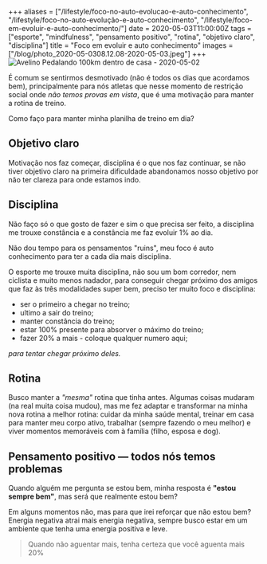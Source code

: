 +++
aliases = ["/lifestyle/foco-no-auto-evolucao-e-auto-conhecimento", "/lifestyle/foco-no-auto-evolução-e-auto-conhecimento", "/lifestyle/foco-em-evoluir-e-auto-conhecimento/"]
date = 2020-05-03T11:00:00Z
tags = ["esporte", "mindfulness", "pensamento positivo", "rotina", "objetivo claro", "disciplina"]
title = "Foco em evoluir e auto conhecimento"
images = ["/blog/photo_2020-05-0308.12.08-2020-05-03.jpeg"]
+++
![Avelino Pedalando 100km dentro de casa - 2020-05-02](/blog/photo_2020-05-0308.12.08-2020-05-03.jpeg)

É comum se sentirmos desmotivado (não é todos os dias que acordamos bem), principalmente para nós atletas que nesse momento de restrição social onde _não temos provas em vista_, que é uma motivação para manter a rotina de treino.

Como faço para manter minha planilha de treino em dia?

## Objetivo claro

Motivação nos faz começar, disciplina é o que nos faz continuar, se não tiver objetivo claro na primeira dificuldade abandonamos nosso objetivo por não ter clareza para onde estamos indo.

## Disciplina

Não faço só o que gosto de fazer e sim o que precisa ser feito, a disciplina me trouxe constância e a constância me faz evoluir 1% ao dia.

Não dou tempo para os pensamentos "ruins", meu foco é auto conhecimento para ter a cada dia mais disciplina.

O esporte me trouxe muita disciplina, não sou um bom corredor, nem ciclista e muito menos nadador, para conseguir chegar próximo dos amigos que faz às três modalidades super bem, preciso ter muito foco e disciplina:

* ser o primeiro a chegar no treino;
* ultimo a sair do treino;
* manter constância do treino;
* estar 100% presente para absorver o máximo do treino;
* fazer 20% a mais - coloque qualquer numero aqui;

_para tentar chegar próximo deles._

## Rotina

Busco manter a _"mesma"_ rotina que tinha antes. Algumas coisas mudaram (na real muita coisa mudou), mas me fez adaptar e transformar na minha nova rotina a melhor rotina: cuidar da minha saúde mental, treinar em casa para manter meu corpo ativo, trabalhar (sempre fazendo o meu melhor) e viver momentos memoráveis com à família (filho, esposa e dog).

## Pensamento positivo — todos nós temos problemas

Quando alguém me pergunta se estou bem, minha resposta é **"estou sempre bem"**, mas será que realmente estou bem?

Em alguns momentos não, mas para que irei reforçar que não estou bem? Energia negativa atrai mais energia negativa, sempre busco estar em um ambiente que tenha uma energia positiva e leve.

> Quando não aguentar mais, tenha certeza que você aguenta mais 20%
